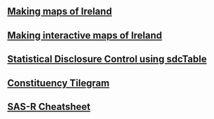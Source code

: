 <title></title>

## [Making maps of Ireland](https://brendanjodowd.github.io/map_guide/)

## [Making interactive maps of Ireland](https://brendanjodowd.github.io/interactive_maps/)

## [Statistical Disclosure Control using sdcTable](https://brendanjodowd.github.io/sdc_guide/)

## <a href="https://brendanjodowd.github.io/cons_map" target="_blank">Constituency Tilegram</a>

## <a href="https://brendanjodowd.github.io/assets/sas-r.pdf" target="_blank">SAS-R Cheatsheet</a>
